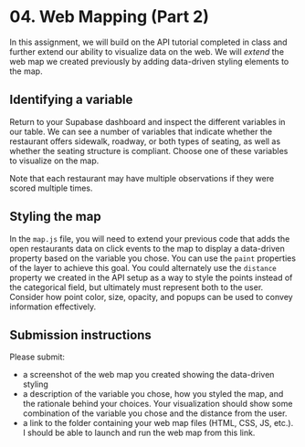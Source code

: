 # 04. Web Mapping (Part 2)

In this assignment, we will build on the API tutorial completed in class and further extend our ability to visualize data on the web. We will *extend* the web map we created previously by adding data-driven styling elements to the map.

## Identifying a variable
Return to your Supabase dashboard and inspect the different variables in our table. We can see a number of variables that indicate whether the restaurant offers sidewalk, roadway, or both types of seating, as well as whether the seating structure is compliant. Choose one of these variables to visualize on the map.

Note that each restaurant may have multiple observations if they were scored multiple times.

## Styling the map
In the `map.js` file, you will need to extend your previous code that adds the open restaurants data on click events to the map to display a data-driven property based on the variable you chose. You can use the `paint` properties of the layer to achieve this goal. You could alternately use the `distance` property we created in the API setup as a way to style the points instead of the categorical field, but ultimately must represent both to the user. Consider how point color, size, opacity, and popups can be used to convey information effectively.

## Submission instructions
Please submit:
- a screenshot of the web map you created showing the data-driven styling
- a description of the variable you chose, how you styled the map, and the rationale behind your choices. Your visualization should show some combination of the variable you chose and the distance from the user.
- a link to the folder containing your web map files (HTML, CSS, JS, etc.). I should be able to launch and run the web map from this link.